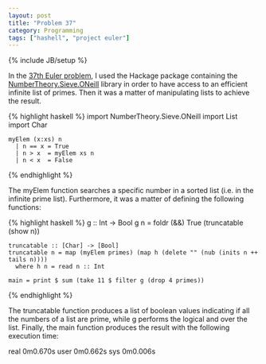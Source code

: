 ```yaml
---
layout: post
title: "Problem 37"
category: Programming
tags: ["hashell", "project euler"]
---
```

{% include JB/setup %}

In the [37th Euler problem](http://projecteuler.net/index.php?section=problems&id=37), I used the
Hackage package containing the [NumberTheory.Sieve.ONeill](http://hackage.haskell.org/packages/archive/NumberSieves/0.0/doc/html/NumberTheory-Sieve-ONeill.html) library in order to have access to an efficient infinite list of
primes. Then it was a matter of manipulating lists to achieve the result.

{% highlight haskell %}
    import NumberTheory.Sieve.ONeill
    import List
    import Char
    
    myElem (x:xs) n
      | n == x = True
      | n > x  = myElem xs n
      | n < x  = False
{% endhighlight %}

The myElem function searches a specific number in a sorted list (i.e. in the
infinite prime list). Furthermore, it was a matter of defining the following
functions:
    
{% highlight haskell %}
    g :: Int -> Bool
    g n = foldr (&&) True (truncatable (show n))
    
    truncatable :: [Char] -> [Bool]
    truncatable n = map (myElem primes) (map h (delete "" (nub (inits n ++ tails n))))
      where h n = read n :: Int
    
    main = print $ sum (take 11 $ filter g (drop 4 primes))
{% endhighlight %}

The truncatable function produces a list of boolean values indicating if all
the numbers of a list are prime, while g performs the logical and over the
list. Finally, the main function produces the result with the following
execution time:

real 0m0.670s
user 0m0.662s
sys 0m0.006s

